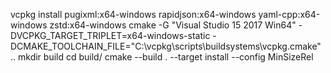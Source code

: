 vcpkg install pugixml:x64-windows rapidjson:x64-windows yaml-cpp:x64-windows zstd:x64-windows
cmake -G "Visual Studio 15 2017 Win64" -DVCPKG_TARGET_TRIPLET=x64-windows-static -DCMAKE_TOOLCHAIN_FILE="C:\vcpkg\scripts\buildsystems\vcpkg.cmake" ..
mkdir build
cd build/
cmake --build . --target install --config MinSizeRel